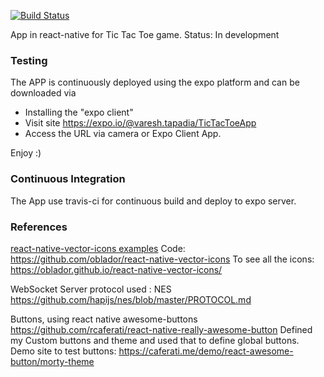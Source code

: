 [![Build Status](https://travis-ci.org/vtapadia/TicTacToeApp.svg?branch=master)](https://travis-ci.org/vtapadia/TicTacToeApp)

App in react-native for Tic Tac Toe game.
Status: In development

### Testing

The APP is continuously deployed using the expo platform and can be downloaded via 
- Installing the "expo client" 
- Visit site https://expo.io/@varesh.tapadia/TicTacToeApp
- Access the URL via camera or Expo Client App.

Enjoy :)

### Continuous Integration
The App use travis-ci for continuous build and deploy to expo server.

### References
[react-native-vector-icons examples](https://oblador.github.io/react-native-vector-icons/)
Code: https://github.com/oblador/react-native-vector-icons
To see all the icons: https://oblador.github.io/react-native-vector-icons/

WebSocket Server protocol used : NES
https://github.com/hapijs/nes/blob/master/PROTOCOL.md

Buttons, using react native awesome-buttons
https://github.com/rcaferati/react-native-really-awesome-button
Defined my Custom buttons and theme and used that to define global buttons.
Demo site to test buttons: https://caferati.me/demo/react-awesome-button/morty-theme